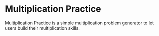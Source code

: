 # Multiplication Practice

Multiplication Practice is a simple multiplication problem generator to let users build their multiplication skills.
